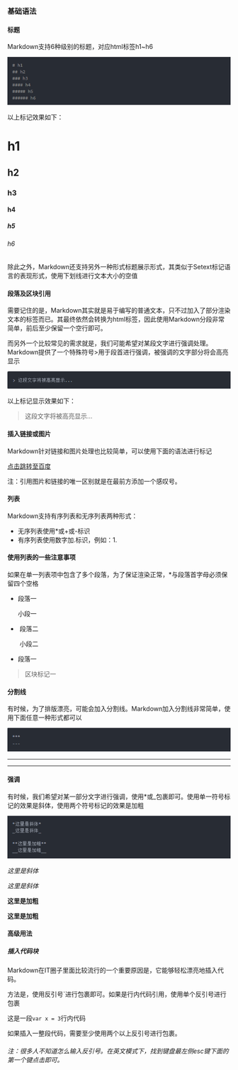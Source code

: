 ### 基础语法

#### 标题

Markdown支持6种级别的标题，对应html标签h1~h6

![title](assets/title.png)

以上标记效果如下：

# h1

## h2

### h3

#### h4

##### h5

###### h6

除此之外，Markdown还支持另外一种形式标题展示形式，其类似于Setext标记语言的表现形式，使用下划线进行文本大小的空值

#### 段落及区块引用

需要记住的是，Markdown其实就是易于编写的普通文本，只不过加入了部分渲染文本的标签而已。其最终依然会转换为html标签，因此使用Markdown分段非常简单，前后至少保留一个空行即可。

而另外一个比较常见的需求就是，我们可能希望对某段文字进行强调处理。Markdown提供了一个特殊符号>用于段首进行强调，被强调的文字部分将会高亮显示

![段标签](assets/段标签.png)

以上标记显示效果如下：

> 这段文字将被高亮显示...

#### 插入链接或图片

Markdown针对链接和图片处理也比较简单，可以使用下面的语法进行标记

[点击跳转至百度](<https://www.baidu.com/>)

注：引用图片和链接的唯一区别就是在最前方添加一个感叹号。

#### 列表

Markdown支持有序列表和无序列表两种形式：

* 无序列表使用*或+或-标识
* 有序列表使用数字加.标识，例如：1.

#### 使用列表的一些注意事项

如果在单一列表项中包含了多个段落，为了保证渲染正常，*与段落首字母必须保留四个空格

*    段落一

     小段一

* ​    段落二

  ​    小段二



*    段落一

  > 区块标记一

#### 分割线

有时候，为了排版漂亮，可能会加入分割线。Markdown加入分割线非常简单，使用下面任意一种形式都可以

![分割线](assets/分割线.png)

***

---

#### 强调

有时候，我们希望对某一部分文字进行强调，使用*或_包裹即可。使用单一符号标记的效果是斜体，使用两个符号标记的效果是加粗

![强调](assets/强调.png)

*这里是斜体*

_这里是斜体_

**这里是加粗**

__这里是加粗__

#### 高级用法

##### 插入代码块

Markdown在IT圈子里面比较流行的一个重要原因是，它能够轻松漂亮地插入代码。

方法是，使用反引号`进行包裹即可。如果是行内代码引用，使用单个反引号进行包裹

这是一段`var x = 3`行内代码

如果插入一整段代码，需要至少使用两个以上反引号进行包裹。

###### 注：很多人不知道怎么输入反引号。在英文模式下，找到键盘最左侧esc键下面的第一个键点击即可。



